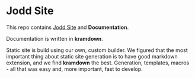 Jodd Site
=========

This repo contains [Jodd Site](http://jodd.org) and **Documentation**.

Documentation is written in **kramdown**.

Static site is build using our own, custom builder.
We figured that the most important thing about static site generation
is to have good markdown extension, and we find **kramdown** the best.
Generation, templates, macros - all that was easy and, more important,
fast to develop.
